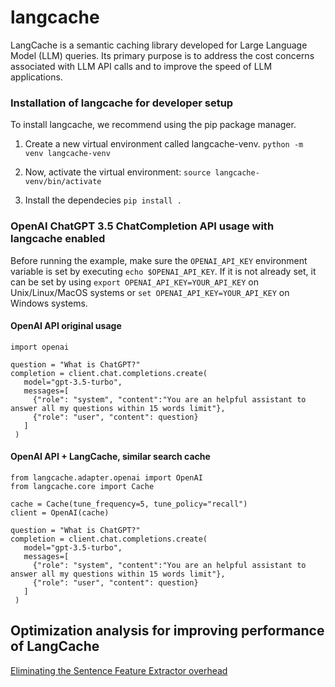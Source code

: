 # langcache
LangCache is a semantic caching library developed for Large Language Model (LLM) queries. Its primary purpose is to address the cost concerns associated with LLM API calls and to improve the speed of LLM applications. 

### Installation of langcache for developer setup
To install langcache, we recommend using the pip package manager.

1. Create a new virtual environment called langcache-venv.
```python -m venv langcache-venv```

2. Now, activate the virtual environment:
```source langcache-venv/bin/activate```

3. Install the dependecies
```pip install .```

### OpenAI ChatGPT 3.5 ChatCompletion API usage with langcache enabled

Before running the example, make sure the `OPENAI_API_KEY` environment variable is set by executing `echo $OPENAI_API_KEY`.
If it is not already set, it can be set by using `export OPENAI_API_KEY=YOUR_API_KEY` on Unix/Linux/MacOS systems or `set OPENAI_API_KEY=YOUR_API_KEY` on Windows systems.

#### OpenAI API original usage
```
import openai

question = "What is ChatGPT?"
completion = client.chat.completions.create(
   model="gpt-3.5-turbo",
   messages=[
     {"role": "system", "content":"You are an helpful assistant to answer all my questions within 15 words limit"},
     {"role": "user", "content": question}
   ]
 )
```
#### OpenAI API + LangCache, similar search cache
```
from langcache.adapter.openai import OpenAI
from langcache.core import Cache

cache = Cache(tune_frequency=5, tune_policy="recall")
client = OpenAI(cache)

question = "What is ChatGPT?"
completion = client.chat.completions.create(
   model="gpt-3.5-turbo",
   messages=[
     {"role": "system", "content":"You are an helpful assistant to answer all my questions within 15 words limit"},
     {"role": "user", "content": question}
   ]
 )
```

## Optimization analysis for improving performance of LangCache
[Eliminating the Sentence Feature Extractor overhead](https://github.com/swetavooda/langcache/blob/openai-integ/embedding-optimisation.ipynb)


